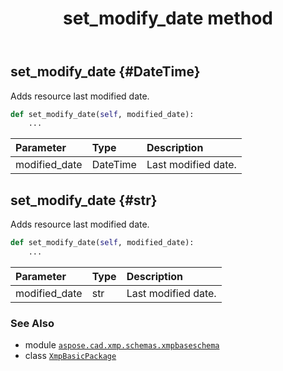 ﻿---
title: set_modify_date method
second_title: Aspose.CAD for Python via .NET API References
description: 
type: docs
weight: 120
url: /aspose.cad.xmp.schemas.xmpbaseschema/xmpbasicpackage/set_modify_date/
is_root: false
---

## set_modify_date {#DateTime}

Adds resource last modified date.



```python
def set_modify_date(self, modified_date):
    ...
```


| Parameter | Type | Description |
| :- | :- | :- |
| modified_date | DateTime | Last modified date. |


## set_modify_date {#str}

Adds resource last modified date.



```python
def set_modify_date(self, modified_date):
    ...
```


| Parameter | Type | Description |
| :- | :- | :- |
| modified_date | str | Last modified date. |



### See Also
* module [`aspose.cad.xmp.schemas.xmpbaseschema`](../../)
* class [`XmpBasicPackage`](/cad/python-net/aspose.cad.xmp.schemas.xmpbaseschema/xmpbasicpackage)
